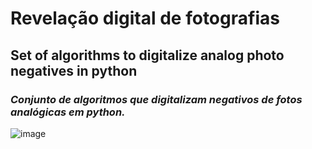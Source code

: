 # Revelação digital de fotografias
## Set of algorithms to digitalize analog photo negatives in python 
### *Conjunto de algoritmos que digitalizam negativos de fotos analógicas em python.* 


![image](https://user-images.githubusercontent.com/65466643/130856417-413204ae-0c3a-4285-9adc-dd5d1656b82e.png)

